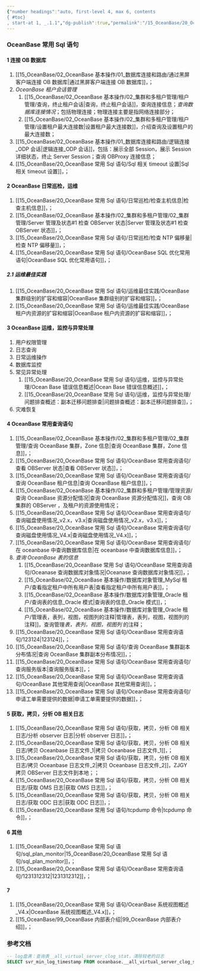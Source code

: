 ```yaml
---
{"number headings":"auto, first-level 4, max 6, contents
{ #toc}
, start-at 1, _.1.1","dg-publish":true,"permalink":"/15_OceanBase/20_OceanBase 常用 Sql 语句/","dgPassFrontmatter":true}
---
```



### OceanBase 常用 Sql 语句
#### 1 连接 OB 数据库
1. [[15_OceanBase/02_OceanBase 基本操作/01_数据库连接和路由/通过黑屏客户端连接 OB 数据库\|通过黑屏客户端连接 OB 数据库]]，；
2. *OceanBase 租户会话管理*
	1. [[15_OceanBase/02_OceanBase 基本操作/02_集群和多租户管理/租户管理/查询，终止租户会话\|查询，终止租户会话]]，查询连接信息；*查询数据库连接情况*；包括物理连接；物理连接主要是指网络连接部分；
	2. [[15_OceanBase/02_OceanBase 基本操作/02_集群和多租户管理/租户管理/设置租户最大连接数\|设置租户最大连接数]]，介绍查询及设置租户的最大连接数；
3. [[15_OceanBase/02_OceanBase 基本操作/01_数据库连接和路由/逻辑连接_ODP  会话\|逻辑连接_ODP  会话]]，包括：展示全部 Session，展示 Session 详细状态，终止 Server Session；查询 OBProxy 连接信息；
4. [[15_OceanBase/20_OceanBase 常用 Sql 语句/Sql 相关 timeout 设置\|Sql 相关 timeout 设置]]，；

#### 2 OceanBase 日常巡检，运维
1. [[15_OceanBase/20_OceanBase 常用 Sql 语句/日常巡检/检查主机信息\|检查主机信息]]，；
2. [[15_OceanBase/02_OceanBase 基本操作/02_集群和多租户管理/02_集群管理/Server 管理及状态#1 检查 OBServer 状态\|Server 管理及状态#1 检查 OBServer 状态]]，；
3. [[15_OceanBase/20_OceanBase 常用 Sql 语句/日常巡检/检查 NTP 偏移量\|检查 NTP 偏移量]]，；
4. [[15_OceanBase/20_OceanBase 常用 Sql 语句/OceanBase SQL 优化常用语句\|OceanBase SQL 优化常用语句]]，；

##### 2.1 运维最佳实践
1. [[15_OceanBase/20_OceanBase 常用 Sql 语句/运维最佳实践/OceanBase 集群级别的扩容和缩容\|OceanBase 集群级别的扩容和缩容]]，；
2. [[15_OceanBase/20_OceanBase 常用 Sql 语句/运维最佳实践/OceanBase 租户内资源的扩容和缩容\|OceanBase 租户内资源的扩容和缩容]]，；


#### 3 OceanBase 运维，监控与异常处理
1. 用户权限管理
2. 日志查询
3. 日常运维操作
4. 数据库监控
5. 常见异常处理
	1. [[15_OceanBase/20_OceanBase 常用 Sql 语句/运维，监控与异常处理/Ocean Base 错误信息概述\|Ocean Base 错误信息概述]]，；
	2. [[15_OceanBase/20_OceanBase 常用 Sql 语句/运维，监控与异常处理/问题排查概述：副本迁移问题排查\|问题排查概述：副本迁移问题排查]]，；
6. 灾难恢复

#### 4 OceanBase 常用查询语句
1. [[15_OceanBase/02_OceanBase 基本操作/02_集群和多租户管理/02_集群管理/查询 OceanBase 集群，Zone 信息\|查询 OceanBase 集群，Zone 信息]]，；
2. [[15_OceanBase/20_OceanBase 常用 Sql 语句/OceanBase 常用查询语句/查看 OBServer 状态\|查看 OBServer 状态]]，；
3. [[15_OceanBase/20_OceanBase 常用 Sql 语句/OceanBase 常用查询语句/查询 OceanBase 租户信息\|查询 OceanBase 租户信息]]，；
4. [[15_OceanBase/02_OceanBase 基本操作/02_集群和多租户管理/管理资源/查询 OceanBase 资源分配情况\|查询 OceanBase 资源分配情况]]，查询 OB 集群的 OBServer ，及租户的资源使用情况；
5. [[15_OceanBase/20_OceanBase 常用 Sql 语句/OceanBase 常用查询语句/查询磁盘使用情况_v2.x，v3.x\|查询磁盘使用情况_v2.x，v3.x]]，；
6. [[15_OceanBase/20_OceanBase 常用 Sql 语句/OceanBase 常用查询语句/查询磁盘使用情况_V4.x\|查询磁盘使用情况_V4.x]]，；
7. [[15_OceanBase/20_OceanBase 常用 Sql 语句/OceanBase 常用查询语句/在 oceanbase 中查询数据库信息\|在 oceanbase 中查询数据库信息]]，；
8. *查询 OceanBase 表的信息*
	1. [[15_OceanBase/20_OceanBase 常用 Sql 语句/OceanBase 常用查询语句/Oceanase 查询数据库对象情况\|Oceanase 查询数据库对象情况]]，；
	2. [[15_OceanBase/02_OceanBase 基本操作/数据库对象管理_MySql 租户/查看指定租户中所有用户表\|查看指定租户中所有用户表]]，；
	3. [[15_OceanBase/02_OceanBase 基本操作/数据库对象管理_Oracle 租户/查询表的信息_Oracle 模式\|查询表的信息_Oracle 模式]]，；
	4. [[15_OceanBase/02_OceanBase 基本操作/数据库对象管理_Oracle 租户/管理表，表列，视图，视图列的注释\|管理表，表列，视图，视图列的注释]]，查询管理*表，表列，视图，视图列* 的注释；
9. [[15_OceanBase/20_OceanBase 常用 Sql 语句/OceanBase 常用查询语句/123124\|123124]]，；
10. [[15_OceanBase/20_OceanBase 常用 Sql 语句/查询 OceanBase  集群副本分布情况\|查询 OceanBase  集群副本分布情况]]，；
11. [[15_OceanBase/20_OceanBase 常用 Sql 语句/OceanBase 常用查询语句/查询服务版本\|查询服务版本]]，；
12. [[15_OceanBase/20_OceanBase 常用 Sql 语句/OceanBase 常用查询语句/OceanBase  其他常用查询\|OceanBase  其他常用查询]]，；
13. [[15_OceanBase/20_OceanBase 常用 Sql 语句/OceanBase 常用查询语句/申请工单需要提供的数据\|申请工单需要提供的数据]]，；


#### 5 获取，拷贝，分析 OB 相关日志
1. [[15_OceanBase/20_OceanBase 常用 Sql 语句/获取，拷贝，分析 OB 相关日志/分析 observer 日志\|分析 observer 日志]]，；
2. [[15_OceanBase/20_OceanBase 常用 Sql 语句/获取，拷贝，分析 OB 相关日志/拷贝 Oceanbase 日志文件_1\|拷贝 Oceanbase 日志文件_1]]，；
3. [[15_OceanBase/20_OceanBase 常用 Sql 语句/获取，拷贝，分析 OB 相关日志/拷贝 Oceanbase 日志文件_2\|拷贝 Oceanbase 日志文件_2]]，ZJGY 拷贝 OBServer 日志文件到本地；；
4. [[15_OceanBase/20_OceanBase 常用 Sql 语句/获取，拷贝，分析 OB 相关日志/获取 OMS 日志\|获取 OMS 日志]]，；
5. [[15_OceanBase/20_OceanBase 常用 Sql 语句/获取，拷贝，分析 OB 相关日志/获取 ODC 日志\|获取 ODC 日志]]，；
6. [[15_OceanBase/20_OceanBase 常用 Sql 语句/tcpdump  命令\|tcpdump  命令]]，；


#### 6 其他
1. [[15_OceanBase/20_OceanBase 常用 Sql 语句/sql_plan_monitor\|15_OceanBase/20_OceanBase 常用 Sql 语句/sql_plan_monitor]]，；
2.  [[15_OceanBase/20_OceanBase 常用 Sql 语句/OceanBase 常用查询语句/1231312312\|1231312312]]，；

#### 7 
1. [[15_OceanBase/20_OceanBase 常用 Sql 语句/OceanBase 系统视图概述_V4.x\|OceanBase 系统视图概述_V4.x]]，；
2. [[15_OceanBase/99_OceanBase 内部表介绍\|99_OceanBase 内部表介绍]]，；

### 参考文档




```sql
-- log盘满：查询表__all_virtual_server_clog_stat，清除较老的日志
SELECT svr_min_log_timestamp FROM oceanbase.__all_virtual_server_clog_stat WHERE zone_status='ACTIVE';
```



